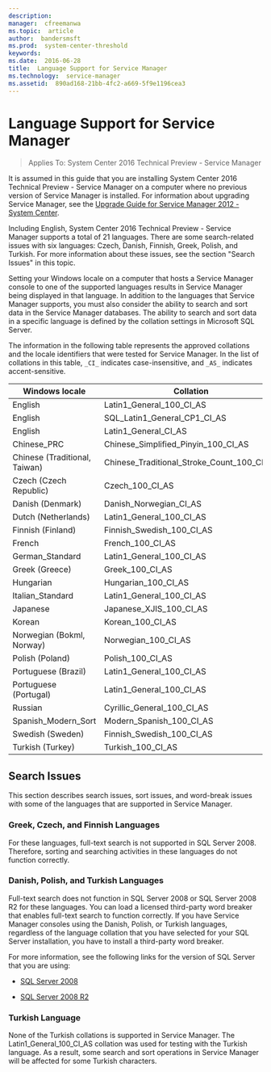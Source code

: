 ```yaml
---
description:  
manager:  cfreemanwa
ms.topic:  article
author:  bandersmsft
ms.prod:  system-center-threshold
keywords:  
ms.date:  2016-06-28
title:  Language Support for Service Manager
ms.technology:  service-manager
ms.assetid:  890ad168-21bb-4fc2-a669-5f9e1196cea3
---
```


# Language Support for Service Manager

>Applies To: System Center 2016 Technical Preview - Service Manager

It is assumed in this guide that you are installing System Center 2016 Technical Preview - Service Manager on a computer where no previous version of Service Manager is installed. For information about upgrading Service Manager, see the [Upgrade Guide for Service Manager 2012 - System Center](http://go.microsoft.com/fwlink/p/?LinkID=209667).

Including English, System Center 2016 Technical Preview - Service Manager supports a total of 21 languages. There are some search-related issues with six languages: Czech, Danish, Finnish, Greek, Polish, and Turkish. For more information about these issues, see the section "Search Issues" in this topic.

Setting your Windows locale on a computer that hosts a Service Manager console to one of the supported languages results in Service Manager being displayed in that language. In addition to the languages that Service Manager supports, you must also consider the ability to search and sort data in the Service Manager databases. The ability to search and sort data in a specific language is defined by the collation settings in Microsoft SQL Server.

The information in the following table represents the approved collations and the locale identifiers that were tested for Service Manager. In the list of collations in this table, `_CI_` indicates case-insensitive, and `_AS_` indicates accent-sensitive.

|Windows locale|Collation|
|------------------|-------------|
|English|Latin1_General_100_CI_AS|
|English|SQL_Latin1_General_CP1_CI_AS|
|English|Latin1_General_CI_AS|
|Chinese_PRC|Chinese_Simplified_Pinyin_100_CI_AS|
|Chinese (Traditional, Taiwan)|Chinese_Traditional_Stroke_Count_100_CI_AS|
|Czech (Czech Republic)|Czech_100_CI_AS|
|Danish (Denmark)|Danish_Norwegian_CI_AS|
|Dutch (Netherlands)|Latin1_General_100_CI_AS|
|Finnish (Finland)|Finnish_Swedish_100_CI_AS|
|French|French_100_CI_AS|
|German_Standard|Latin1_General_100_CI_AS|
|Greek (Greece)|Greek_100_CI_AS|
|Hungarian|Hungarian_100_CI_AS|
|Italian_Standard|Latin1_General_100_CI_AS|
|Japanese|Japanese_XJIS_100_CI_AS|
|Korean|Korean_100_CI_AS|
|Norwegian (Bokml, Norway)|Norwegian_100_CI_AS|
|Polish (Poland)|Polish_100_CI_AS|
|Portuguese (Brazil)|Latin1_General_100_CI_AS|
|Portuguese (Portugal)|Latin1_General_100_CI_AS|
|Russian|Cyrillic_General_100_CI_AS|
|Spanish_Modern_Sort|Modern_Spanish_100_CI_AS|
|Swedish (Sweden)|Finnish_Swedish_100_CI_AS|
|Turkish (Turkey)|Turkish_100_CI_AS|

## Search Issues
This section describes search issues, sort issues, and word-break issues with some of the languages that are supported in Service Manager.

### Greek, Czech, and Finnish Languages
For these languages, full-text search is not supported in SQL Server 2008. Therefore, sorting and searching activities in these languages do not function correctly.

### Danish, Polish, and Turkish Languages
Full-text search does not function in SQL Server 2008 or SQL Server 2008 R2 for these languages. You can load a licensed third-party word breaker that enables full-text search to function correctly. If you have Service Manager consoles using the Danish, Polish, or Turkish languages, regardless of the language collation that you have selected for your SQL Server installation, you have to install a third-party word breaker.

For more information, see the following links for the version of SQL Server that you are using:

-   [SQL Server 2008](http://go.microsoft.com/fwlink/?LinkId=205800)

-   [SQL Server 2008 R2](http://go.microsoft.com/fwlink/p/?LinkID=205557)

### Turkish Language
None of the Turkish collations is supported in Service Manager. The Latin1_General_100_CI_AS collation was used for testing with the Turkish language. As a result, some search and sort operations in Service Manager will be affected for some Turkish characters.
